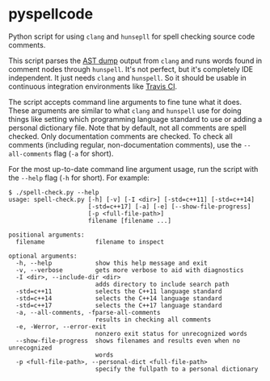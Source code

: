 # pyspellcode
Python script for using `clang` and `hunsepll` for spell checking source code comments.

This script parses the [AST dump](http://clang.llvm.org/docs/IntroductionToTheClangAST.html) output from `clang` and runs words found in comment nodes through `hunspell`. It's not perfect, but it's completely IDE independent. It just needs `clang` and `hunspell`. So it should be usable in continuous integration environments like [Travis CI](https://travis-ci.org).

The script accepts command line arguments to fine tune what it does. These arguments are similar to what `clang` and `hunspell` use for doing things like setting which programming language standard to use or adding a personal dictionary file. Note that by default, not all comments are spell checked. Only documentation comments are checked. To check all comments (including regular, non-documentation comments), use the `--all-comments` flag (`-a` for short).

For the most up-to-date command line argument usage, run the script with the `--help` flag (`-h` for short). For example:

```
$ ./spell-check.py --help
usage: spell-check.py [-h] [-v] [-I <dir>] [-std=c++11] [-std=c++14]
                      [-std=c++17] [-a] [-e] [--show-file-progress]
                      [-p <full-file-path>]
                      filename [filename ...]

positional arguments:
  filename              filename to inspect

optional arguments:
  -h, --help            show this help message and exit
  -v, --verbose         gets more verbose to aid with diagnostics
  -I <dir>, --include-dir <dir>
                        adds directory to include search path
  -std=c++11            selects the C++11 language standard
  -std=c++14            selects the C++14 language standard
  -std=c++17            selects the C++17 language standard
  -a, --all-comments, -fparse-all-comments
                        results in checking all comments
  -e, -Werror, --error-exit
                        nonzero exit status for unrecognized words
  --show-file-progress  shows filenames and results even when no unrecognized
                        words
  -p <full-file-path>, --personal-dict <full-file-path>
                        specify the fullpath to a personal dictionary
```
